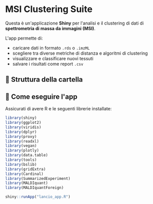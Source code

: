 
# MSI Clustering Suite

Questa è un'applicazione **Shiny** per l'analisi e il clustering di dati di **spettrometria di massa da immagini (MSI)**.

L'app permette di:
- caricare dati in formato `.rds` o `.imzML`
- scegliere tra diverse metriche di distanza e algoritmi di clustering
- visualizzare e classificare nuovi tessuti
- salvare i risultati come report `.csv`

## 📁 Struttura della cartella


## 🚀 Come eseguire l'app

Assicurati di avere R e le seguenti librerie installate:

```r
library(shiny)
library(ggplot2)
library(viridis)
library(dplyr)
library(proxy)
library(readxl)
library(vegan)
library(plotly)
library(data.table)
library(tools)
library(bslib)
library(gridExtra)
library(Cardinal)
library(SummarizedExperiment)
library(MALDIquant)
library(MALDIquantForeign)

shiny::runApp("lancio_app.R")
